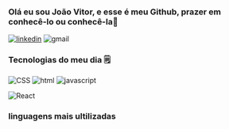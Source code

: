 ### Olá eu sou João Vitor, e esse é meu Github, prazer em conhecê-lo ou conhecê-la🎩



[![linkedin](https://img.shields.io/badge/LinkedIn-0077B5?style=for-the-badge&logo=linkedin&logoColor=white)](http://www.linkedin.com/in/joão-vitor-pedroza-)
![gmail](https://img.shields.io/badge/Gmail-D14836?style=for-the-badge&logo=gmail&logoColor=white(zippghh@gmail))





### Tecnologias do meu dia 🗒️
![CSS](https://img.shields.io/badge/HTML-239120?style=for-the-badge&logo=html5&logoColor=white)
![html](https://img.shields.io/badge/HTML5-E34F26?style=for-the-badge&logo=html5&logoColor=white)
![javascript](https://img.shields.io/badge/JavaScript-F7DF1E?style=for-the-badge&logo=javascript&logoColor=black)



![React](https://img.shields.io/badge/React-20232A?style=for-the-badge&logo=react&logoColor=61DAFB)



### linguagens mais ultilizadas
